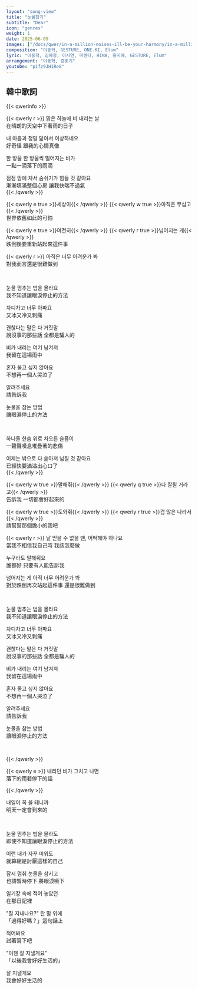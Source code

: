 ```yaml
---
layout: "song-view"
title: "눈물참기"
subtitle: "Dear"
icon: "genres"
weight: 1
date: 2025-06-09
images: ["/docs/qwer/in-a-million-noises-ill-be-your-harmony/in-a-million-noises-ill-be-your-harmony.jpg"]
composition: "이동혁, GESTURE, ONE.KI, Elum"
lyric: "이동혁, 김혜정, 이시연, 마젠타, HINA, 홍지혜, GESTURE, Elum"
arrangement: "이동혁, 홍훈기"
youtube: "pifz9JH1Re8"
---
```


## 韓中歌詞

{{< qwerinfo >}}

{{< qwerly r >}}
맑은 하늘에 비 내리는 날  
在晴朗的天空中下著雨的日子  

내 마음과 정말 닮아서 이상하네요  
好奇怪 跟我的心情真像  

한 방울 한 방울씩 떨어지는 비가  
一點一滴落下的雨滴  

점점 맘에 차서 숨쉬기가 힘들 것 같아요  
漸漸填滿整個心房 讓我快喘不過氣  
{{< /qwerly >}}

{{< qwerly e true >}}세상이{{< /qwerly >}} {{< qwerly w true >}}아직은 무섭고{{< /qwerly >}}  
世界依舊如此的可怕  

{{< qwerly e true >}}여전히{{< /qwerly >}} {{< qwerly r true >}}넘어지는 게{{< /qwerly >}}  
跌倒後要重新站起來這件事  

{{< qwerly r >}}
아직은 너무 어려운가 봐  
對我而言還是很難做到  

<br>

눈물 멈추는 법을 몰라요  
我不知道讓眼淚停止的方法  

차디차고 너무 아파요  
又冰又冷又刺痛  

괜찮다는 말은 다 거짓말  
說沒事的那些話 全都是騙人的  

비가 내리는 여기 남겨져  
我留在這場雨中  

혼자 울고 싶지 않아요  
不想再一個人哭泣了

알려주세요  
請告訴我  

눈물을 참는 방법  
讓眼淚停止的方法  

<br>

하나둘 한숨 위로 차오른 슬픔이  
一聲聲嘆息堆疊著的悲傷  

이제는 밖으로 다 쏟아져 넘칠 것 같아요  
已經快要滿溢出心口了  
{{< /qwerly >}}

{{< qwerly w true >}}말해줘{{< /qwerly >}} {{< qwerly q true >}}다 잘될 거라고{{< /qwerly >}}  
告訴我 一切都會好起來的  

{{< qwerly w true >}}도와줘{{< /qwerly >}} {{< qwerly r true >}}겁 많은 나라서{{< /qwerly >}}  
請幫幫那個膽小的我吧  

{{< qwerly r >}}
날 믿을 수 없을 땐, 어떡해야 하나요  
當我不相信我自己時 我該怎麼做  

누구라도 말해줘요  
誰都好 只要有人能告訴我  

넘어지는 게 아직 너무 어려운가 봐  
對於跌倒再次站起這件事 還是很難做到  

<br>

눈물 멈추는 법을 몰라요  
我不知道讓眼淚停止的方法  

차디차고 너무 아파요  
又冰又冷又刺痛  

괜찮다는 말은 다 거짓말  
說沒事的那些話 全都是騙人的  

비가 내리는 여기 남겨져  
我留在這場雨中  

혼자 울고 싶지 않아요  
不想再一個人哭泣了

알려주세요  
請告訴我  

눈물을 참는 방법  
讓眼淚停止的方法  

<br>

{{< /qwerly >}}

{{< qwerly e >}}
내리던 비가 그치고 나면  
落下的雨若停下的話  

{{< /qwerly >}}

내일이 꼭 올 테니까  
明天一定會到來的  

<br>

눈물 멈추는 법을 몰라도  
即使不知道讓眼淚停止的方法  

이런 내가 자꾸 미워도  
就算總是討厭這樣的自己  

잠시 멈춰 눈물을 삼키고  
也請暫時停下 將眼淚嚥下  

일기장 속에 적어 놓았던  
在那日記裡  

"잘 지내나요?" 란 말 위에  
「過得好嗎？」這句話上  

적어봐요  
試著寫下吧  

"이젠 잘 지낼게요"  
「以後我會好好生活的」  

잘 지낼게요  
我會好好生活的  
